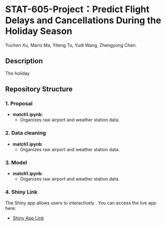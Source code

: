 # STAT-605-Project：Predict Flight Delays and Cancellations During the Holiday Season
Yuchen Xu, Mario Ma, Yiteng Tu, Yudi Wang, Zhengyong Chen.

## Description
The holiday

## Repository Structure

### 1. Proposal
- **match1.ipynb**:
  - Organizes raw airport and weather station data.

### 2. Data cleaning
- **match1.ipynb**:
  - Organizes raw airport and weather station data.
 
### 3. Model
- **match1.ipynb**:
  - Organizes raw airport and weather station data.

### 4. Shiny Link
The Shiny app allows users to interactively . You can access the live app here:
- [Shiny App Link](https://mario2747.shinyapps.io/flightpredict/)
